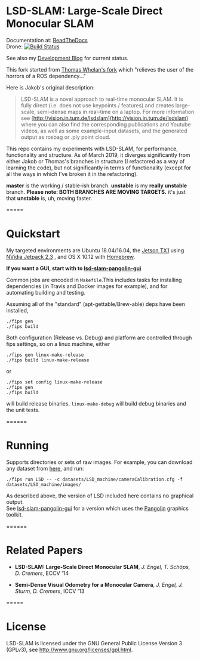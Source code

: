 # LSD-SLAM: Large-Scale Direct Monocular SLAM

Documentation at: [ReadTheDocs](https://lsd-slam.readthedocs.io/en/latest/) <br>
Drone: [![Build Status](https://github.drone.camhd.science/api/badges/apl-ocean-engineering/lsd-slam/status.svg)](https://github.drone.camhd.science/apl-ocean-engineering/lsd-slam)

See also my [Development Blog](http://staff.washington.edu/amarburg/site/) for current status.

This fork started from [Thomas Whelan's fork](https://github.com/mp3guy/lsd_slam)
which "relieves the user of the horrors of a ROS dependency..."

Here is Jakob's original description:

> LSD-SLAM is a novel approach to real-time monocular SLAM. It is fully direct
> (i.e. does not use keypoints / features) and creates large-scale,
> semi-dense maps in real-time on a laptop. For more information see
> [http://vision.in.tum.de/lsdslam](http://vision.in.tum.de/lsdslam)
> where you can also find the corresponding publications and Youtube videos, as well as some
> example-input datasets, and the generated output as rosbag or .ply point cloud.

This repo contains my experiments with LSD-SLAM, for performance, functionality
and structure.   As of March 2019, it diverges significantly from either Jakob
or Thomas's branches in structure (I refactored as a way of learning the code),
but not significantly in terms of functionality (except for all the ways in which
I've broken it in the refactoring).

**master**  is the working / stable-ish branch.   **unstable** is my **really unstable** branch.   **Please note: BOTH BRANCHES ARE MOVING TARGETS.**  it's just that **unstable** is, uh, moving faster.

=====
# Quickstart

My targeted environments are Ubuntu 18.04/16.04,
the [Jetson TX1](http://www.nvidia.com/object/jetson-tx1-module.html) using [NVidia Jetpack 2.3](https://developer.nvidia.com/embedded/jetpack) , and OS X 10.12 with [Homebrew](http://brew.sh/).

__If you want a GUI, start with to [lsd-slam-pangolin-gui](https://github.com/amarburg/lsd-slam-pangolin-gui)__

Common jobs are encoded in `Makefile`.This includes tasks for installing dependencies (in Travis and Docker images for example), and for automating building and testing.

Assuming all of the "standard" (apt-gettable/Brew-able) deps have been installed,

    ./fips gen
    ./fips build

Both configuration (Release vs. Debug) and platform are controlled through
fips settings, so on a linux machine, either

    ./fips gen linux-make-release
    ./fips build linux-make-release

or

    ./fips set config linux-make-release
    ./fips gen
    ./fips build

will build release binaries.  `linux-make-debug` will build debug binaries and the unit tests.

======
# Running

Supports directories or sets of raw images. For example, you can download
any dataset from [here](http://vision.in.tum.de/lsdslam), and run:

    ./fips run LSD -- -c datasets/LSD_machine/cameraCalibration.cfg -f datasets/LSD_machine/images/

As described above, the version of LSD included here contains no graphical output.   
See [lsd-slam-pangolin-gui](https://github.com/amarburg/lsd-slam-pangolin-gui) for a
version which uses the [Pangolin](https://github.com/stevenlovegrove/Pangolin) graphics toolkit.

======
# Related Papers
* **LSD-SLAM: Large-Scale Direct Monocular SLAM**, *J. Engel, T. Schöps, D. Cremers*, ECCV '14

* **Semi-Dense Visual Odometry for a Monocular Camera**, *J. Engel, J. Sturm, D. Cremers*, ICCV '13

=====
# License

LSD-SLAM is licensed under the GNU General Public License Version 3 (GPLv3),
see http://www.gnu.org/licenses/gpl.html.
